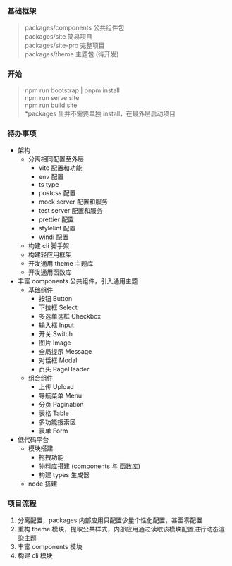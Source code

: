 ### 基础框架

> packages/components 公共组件包  
> packages/site 简易项目  
> packages/site-pro 完整项目  
> packages/theme 主题包 (待开发)

### 开始

> npm run bootstrap | pnpm install  
> npm run serve:site  
> npm run build:site  
> \*packages 里并不需要单独 install，在最外层启动项目

### 待办事项

- 架构
  - 分离相同配置至外层
    - vite 配置和功能
    - env 配置
    - ts type
    - postcss 配置
    - mock server 配置和服务
    - test server 配置和服务
    - prettier 配置
    - stylelint 配置
    - windi 配置
  - 构建 cli 脚手架
  - 构建轻应用框架
  - 开发通用 theme 主题库
  - 开发通用函数库
- 丰富 components 公共组件，引入通用主题
  - 基础组件
    - 按钮 Button
    - 下拉框 Select
    - 多选单选框 Checkbox
    - 输入框 Input
    - 开关 Switch
    - 图片 Image
    - 全局提示 Message
    - 对话框 Modal
    - 页头 PageHeader
  - 组合组件
    - 上传 Upload
    - 导航菜单 Menu
    - 分页 Pagination
    - 表格 Table
    - 多功能搜索区
    - 表单 Form
- 低代码平台
  - 模块搭建
    - 拖拽功能
    - 物料库搭建 (components 与 函数库)
    - 构建 types 生成器
  - node 搭建

### 项目流程

1. 分离配置，packages 内部应用只配置少量个性化配置，甚至零配置
2. 重构 theme 模块，提取公共样式，内部应用通过读取该模块配置进行动态渲染主题
3. 丰富 components 模块
4. 构建 cli 模块
